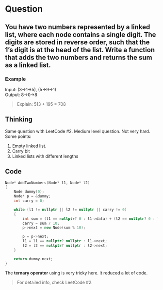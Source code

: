 # Question
## You have two numbers represented by a linked list, where each node contains a single digit. The digits are stored in reverse order, such that the 1’s digit is at the head of the list. Write a function that adds the two numbers and returns the sum as a linked list.
### Example
Input: (3->1->5), (5->9->1)  
Output: 8->0->8
> Explain: 513 + 195 = 708

## Thinking
Same question with LeetCode #2. Medium level question. Not very hard. Some points:
1. Empty linked list. 
2. Carry bit
3. Linked lists with different lengths

## Code
```cpp
Node* AddTwoNumbers(Node* l1, Node* l2)
{
    Node dummy(0);
    Node* p = &dummy;
    int carry = 0;

    while (l1 != nullptr || l2 != nullptr || carry != 0)
    {
        int sum = (l1 == nullptr? 0 : l1->data) + (l2 == nullptr? 0 : l2->data) + carry;
        carry = sum / 10;
        p->next = new Node(sum % 10);

        p = p->next;
        l1 = l1 == nullptr? nullptr : l1->next;
        l2 = l2 == nullptr? nullptr : l2->next;
    }

    return dummy.next;
}
```
The **ternary operator** using is very tricky here. It reduced a lot of code.
> For detailed info, check LeetCode #2.